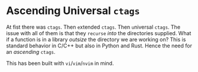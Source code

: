 # Ascending Universal `ctags`

At fist there was `ctags`. Then `e`xtended `ctags`. Then `u`niversal `ctags`. The issue with all of them is that they `recurse` _into_ the directories supplied. What if a function is in a library _outsize_ the directory we are working on? This is standard behavior in C/C++ but also in Python and Rust. Hence the need for an _ascending_ `ctags`.

This has been built with `vi`/`vim`/`nvim` in mind.
